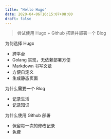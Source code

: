 ```yaml
---
title: "Hello Hugo"
date: 2020-04-06T16:15:07+08:00
draft: false
---
```


> 尝试使用 Hugo + Github 搭建并部署一个 Blog

为何选择 Hugo
- 跨平台
- Golang 实现，无依赖部署方便
- Markdown 书写文章
- 方便自定义
- 生成静态页面

为什么需要一个 Blog
- 记录生活
- 记录知识

为什么使用 Github 部署
- 保留每一次的修改记录
- 免费
